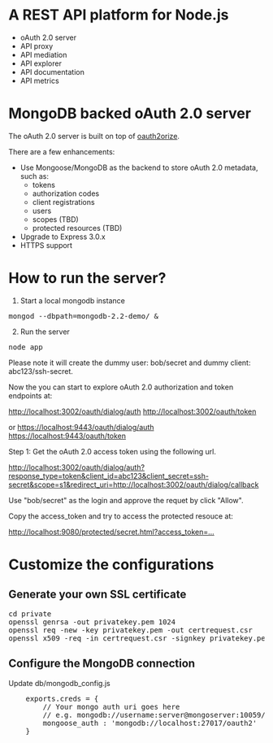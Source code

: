 A REST API platform for Node.js
===============================

* oAuth 2.0 server
* API proxy
* API mediation
* API explorer
* API documentation
* API metrics

MongoDB backed oAuth 2.0 server
==============================

The oAuth 2.0 server is built on top of [oauth2orize](https://github.com/astang/oauth2orize).

There are a few enhancements:

* Use Mongoose/MongoDB as the backend to store oAuth 2.0 metadata, such as:
  * tokens
  * authorization codes
  * client registrations
  * users
  * scopes (TBD)
  * protected resources (TBD)
* Upgrade to Express 3.0.x
* HTTPS support

How to run the server?
======================

1. Start a local mongodb instance
<pre>
mongod --dbpath=mongodb-2.2-demo/ &
</pre>

2. Run the server
<pre>
node app
</pre>

Please note it will create the dummy user: bob/secret and dummy client: abc123/ssh-secret.

Now the you can start to explore oAuth 2.0 authorization and token endpoints at:

<http://localhost:3002/oauth/dialog/auth>
<http://localhost:3002/oauth/token>

or 
<https://localhost:9443/oauth/dialog/auth>
<https://localhost:9443/oauth/token>

Step 1: Get the oAuth 2.0 access token using the following url.

<http://localhost:3002/oauth/dialog/auth?response_type=token&client_id=abc123&client_secret=ssh-secret&scope=s1&redirect_uri=http://localhost:3002/oauth/dialog/callback>

Use "bob/secret" as the login and approve the requet by click "Allow".

Copy the access_token and try to access the protected resouce at:

<http://localhost:9080/protected/secret.html?access_token=...>

Customize the configurations
============================

## Generate your own SSL certificate

<pre>
cd private	
openssl genrsa -out privatekey.pem 1024 
openssl req -new -key privatekey.pem -out certrequest.csr 
openssl x509 -req -in certrequest.csr -signkey privatekey.pem -out certificate.pem	
</pre>

## Configure the MongoDB connection
Update db/mongodb_config.js
<pre>
	exports.creds = {
	    // Your mongo auth uri goes here
	    // e.g. mongodb://username:server@mongoserver:10059/somecollection
	    mongoose_auth : 'mongodb://localhost:27017/oauth2'
	}
</pre>	
